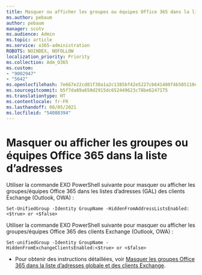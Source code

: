 ```yaml
---
title: Masquer ou afficher les groupes ou équipes Office 365 dans la liste d’adresses
ms.author: pebaum
author: pebaum
manager: scotv
ms.audience: Admin
ms.topic: article
ms.service: o365-administration
ROBOTS: NOINDEX, NOFOLLOW
localization_priority: Priority
ms.collection: Adm_O365
ms.custom:
- "9002947"
- "5642"
ms.openlocfilehash: 7e667e22cd81f38a1a2c1385bf42e5227cb641480f4b505110ee7349a13f13a1
ms.sourcegitcommit: b5f7da89a650d2915dc652449623c78be6247175
ms.translationtype: HT
ms.contentlocale: fr-FR
ms.lasthandoff: 08/05/2021
ms.locfileid: "54088394"
---
```

# <a name="hide-or-un-hide-office-365-groups-or-teams-from-address-list"></a>Masquer ou afficher les groupes ou équipes Office 365 dans la liste d’adresses

Utiliser la commande EXO PowerShell suivante pour masquer ou afficher les groupes/équipes Office 365 dans les listes d’adresses (GAL) des clients Exchange (Outlook, OWA) :

`
    Set-UnifiedGroup -Identity GroupName -HiddenFromAddressListsEnabled:<$true> or <$false>
`

Utiliser la commande EXO PowerShell suivante pour masquer ou afficher les groupes/équipes Office 365 des clients Exchange (Outlook, OWA) :

`
    Set-unifiedGroup -Identity GroupName -HiddenFromExchangeClientsEnabled:<$true> or <$false>
`

- Pour obtenir des instructions détaillées, voir [Masquer les groupes Office 365 dans la liste d’adresses globale et des clients Exchange](https://docs.microsoft.com/schooldatasync/hide-office-365-groups-from-the-gal).
